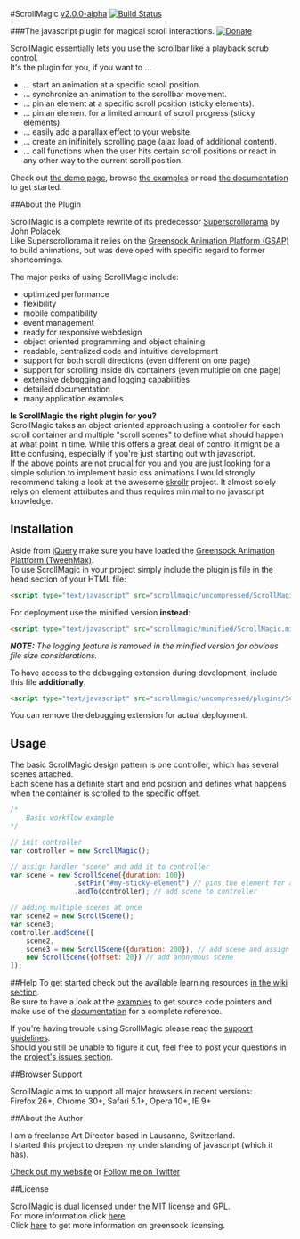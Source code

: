 #ScrollMagic <a href='https://github.com/janpaepke/ScrollMagic/blob/master/CHANGELOG.md' class='version' title='Whats New?'>v2.0.0-alpha</a> [![Build Status](https://api.travis-ci.org/janpaepke/ScrollMagic.svg?branch=master)](https://travis-ci.org/janpaepke/ScrollMagic) 

###The javascript plugin for magical scroll interactions. [![Donate](https://www.paypalobjects.com/en_US/i/btn/btn_donate_SM.gif "Shut up and take my money!")](https://www.paypal.com/cgi-bin/webscr?cmd=_s-xclick&hosted_button_id=8BJC8B58XHKLL "Shut up and take my money!")

ScrollMagic essentially lets you use the scrollbar like a playback scrub control.  
It's the plugin for you, if you want to ...
* ... start an animation at a specific scroll position.
* ... synchronize an animation to the scrollbar movement.
* ... pin an element at a specific scroll position (sticky elements).
* ... pin an element for a limited amount of scroll progress (sticky elements).
* ... easily add a parallax effect to your website.
* ... create an inifinitely scrolling page (ajax load of additional content).
* ... call functions when the user hits certain scroll positions or react in any other way to the current scroll position.

Check out [the demo page](http://janpaepke.github.com/ScrollMagic), browse [the examples](http://janpaepke.github.com/ScrollMagic/examples/index.html) or read [the documentation](http://janpaepke.github.com/ScrollMagic/docs/index.html) to get started.

##About the Plugin

ScrollMagic is a complete rewrite of its predecessor [Superscrollorama](https://github.com/johnpolacek/superscrollorama) by [John Polacek](http://johnpolacek.com).  
Like Superscrollorama it relies on the [Greensock Animation Platform (GSAP)](http://www.greensock.com/gsap-js/) to build animations, but was developed with specific regard to former shortcomings.

The major perks of using ScrollMagic include:
* optimized performance
* flexibility
* mobile compatibility
* event management
* ready for responsive webdesign
* object oriented programming and object chaining
* readable, centralized code and intuitive development
* support for both scroll directions (even different on one page)
* support for scrolling inside div containers (even multiple on one page)
* extensive debugging and logging capabilities
* detailed documentation
* many application examples

**Is ScrollMagic the right plugin for you?**  
ScrollMagic takes an object oriented approach using a controller for each scroll container and multiple "scroll scenes" to define what should happen at what point in time. While this offers a great deal of control it might be a little confusing, especially if you're just starting out with javascript.  
If the above points are not crucial for you and you are just looking for a simple solution to implement basic css animations I would strongly recommend taking a look at the awesome [skrollr](http://prinzhorn.github.io/skrollr/) project. It almost solely relys on element attributes and thus requires minimal to no javascript knowledge.

## Installation
Aside from [jQuery](http://jquery.com/) make sure you have loaded the [Greensock Animation Plattform (TweenMax)](http://www.greensock.com/gsap-js/).  
To use ScrollMagic in your project simply include the plugin js file in the head section of your HTML file:
```html
<script type="text/javascript" src="scrollmagic/uncompressed/ScrollMagic.js"></script>
```

For deployment use the minified version __instead__:
```html
<script type="text/javascript" src="scrollmagic/minified/ScrollMagic.min.js"></script>
```
_**NOTE:** The logging feature is removed in the minified version for obvious file size considerations._

To have access to the debugging extension during development, include this file __additionally__:
```html
<script type="text/javascript" src="scrollmagic/uncompressed/plugins/SceneIndicators.js"></script>
```
You can remove the debugging extension for actual deployment.

## Usage
The basic ScrollMagic design pattern is one controller, which has several scenes attached.  
Each scene has a definite start and end position and defines what happens when the container is scrolled to the specific offset.
```javascript
/*
	Basic workflow example
*/

// init controller
var controller = new ScrollMagic();

// assign handler "scene" and add it to controller
var scene = new ScrollScene({duration: 100})
				.setPin("#my-sticky-element") // pins the element for a scroll distance of 100px
				.addTo(controller); // add scene to controller

// adding multiple scenes at once
var scene2 = new ScrollScene();
var scene3;
controller.addScene([
	scene2,
	scene3 = new ScrollScene({duration: 200}), // add scene and assign handler "scene2"
	new ScrollScene({offset: 20}) // add anonymous scene
]);
```
##Help
To get started check out the available learning resources [in the wiki section](https://github.com/janpaepke/ScrollMagic/wiki).  
Be sure to have a look at the [examples](http://janpaepke.github.com/ScrollMagic/examples/index.html) to get source code pointers and make use of the [documentation](http://janpaepke.github.com/ScrollMagic/docs/index.html) for a complete reference.

If you're having trouble using ScrollMagic please read the [support guidelines](https://github.com/janpaepke/ScrollMagic/blob/master/CONTRIBUTING.md).  
Should you still be unable to figure it out, feel free to post your questions in the [project's issues section](https://github.com/janpaepke/ScrollMagic/issues).

##Browser Support

ScrollMagic aims to support all major browsers in recent versions:  
Firefox 26+, Chrome 30+, Safari 5.1+, Opera 10+, IE 9+

##About the Author

I am a freelance Art Director based in Lausanne, Switzerland.  
I started this project to deepen my understanding of javascript (which it has).

[Check out my website](http://www.janpaepke.de) or [Follow me on Twitter](http://twitter.com/janpaepke)

##License

ScrollMagic is dual licensed under the MIT license and GPL.  
For more information click [here](LICENSE.md).  
Click [here](http://www.greensock.com/licensing/) to get more information on greensock licensing.
